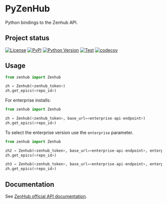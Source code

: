 # PyZenHub

Python bindings to the Zenhub API.

## Project status

[![License](https://img.shields.io/pypi/l/pyzenhub.svg?color=green)](https://github.com/goanpeca/pyzenhub/raw/main/LICENSE.txt)
[![PyPI](https://img.shields.io/pypi/v/pyzenhub.svg?color=green)](https://pypi.org/project/puzenhub)
[![Python
Version](https://img.shields.io/pypi/pyversions/pyzenhub.svg?color=green)](https://python.org)
[![Test](https://github.com/goanpeca/pyzenhub/workflows/test_pull_request.yml/badge.svg)](https://github.com/goanpeca/pyzenhub/actions/workflows/test_pull_request.yml)
[![codecov](https://codecov.io/gh/goanpeca/pyzenhub/branch/main/graph/badge.svg?token=dcsjgl1sOi)](https://codecov.io/gh/goanpeca/pyzenhub)

## Usage

```python
from zenhub import Zenhub

zh = Zenhub(<zenhub_token>)
zh.get_epics(<repo_id>)
```

For enterprise installs:

```python
from zenhub import Zenhub

zh = Zenhub(<zenhub_token>, base_url=<enterprise-api-endpoint>)
zh.get_epics(<repo_id>)
```

To select the enterprise version use the `enterprise` parameter. 

```python
from zenhub import Zenhub

zh2 = Zenhub(<zenhub_token>, base_url=<enterprise-api-endpoint>, enterprise=2)
zh.get_epics(<repo_id>)

zh3 = Zenhub(<zenhub_token>, base_url=<enterprise-api-endpoint>, enterprise=3)
zh.get_epics(<repo_id>)
```

## Documentation

See [ZenHub official API documentation](https://github.com/ZenHubIO/API).
